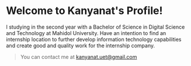 # Welcome to Kanyanat's Profile!
I studying in the second year with a Bachelor of Science in Digital Science and Technology at Mahidol University. Have an intention to find an internship location to further develop information technology capabilities and create good and quality work for the internship company.

> You can contact me at [kanyanat.uet@gmail.com](mailto:kanyanat.uet@gmail.com)
